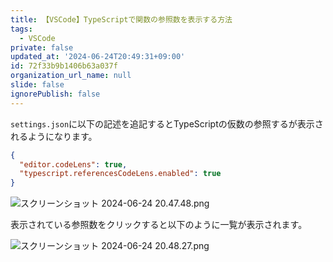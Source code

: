 ```yaml
---
title: 【VSCode】TypeScriptで関数の参照数を表示する方法
tags:
  - VSCode
private: false
updated_at: '2024-06-24T20:49:31+09:00'
id: 72f33b9b1406b63a037f
organization_url_name: null
slide: false
ignorePublish: false
---
```

`settings.json`に以下の記述を追記するとTypeScriptの仮数の参照するが表示されるようになります。

```jsonc:settings.json
{
  "editor.codeLens": true,
  "typescript.referencesCodeLens.enabled": true
}
```

![スクリーンショット 2024-06-24 20.47.48.png](https://qiita-image-store.s3.ap-northeast-1.amazonaws.com/0/2342443/d2bedf29-ebc9-23bd-a5cd-db62d115e63a.png)

表示されている参照数をクリックすると以下のように一覧が表示されます。

![スクリーンショット 2024-06-24 20.48.27.png](https://qiita-image-store.s3.ap-northeast-1.amazonaws.com/0/2342443/6a245306-92f0-e636-3896-d74287976ab6.png)

